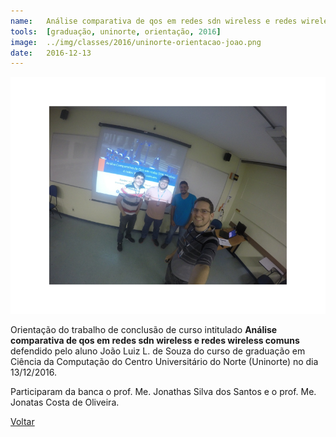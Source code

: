 ```yaml
---
name:  	Análise comparativa de qos em redes sdn wireless e redes wireless comuns
tools: 	[graduação, uninorte, orientação, 2016]
image: 	../img/classes/2016/uninorte-orientacao-joao.png
date: 	2016-12-13
---
```


![](../img/classes/2016/uninorte-orientacao-joao.png)

Orientação do trabalho de conclusão de curso intitulado **Análise comparativa de qos em redes sdn wireless e redes wireless comuns** defendido pelo aluno João Luiz L. de Souza do curso de graduação em Ciência da Computação do Centro Universitário do Norte (Uninorte) no dia 13/12/2016. 

Participaram da banca o prof. Me. Jonathas Silva dos Santos e o prof. Me. Jonatas Costa de Oliveira. 

<p class="text-center">
	<a class="btn btn-outline-primary mt-1" href="{{ site.baseurl }}/classes/">Voltar</a>
</p>
